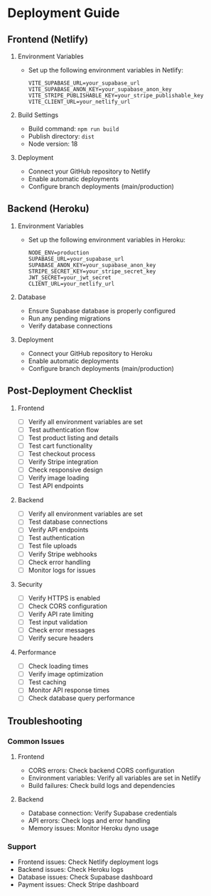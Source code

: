# Deployment Guide

## Frontend (Netlify)

1. Environment Variables

    - Set up the following environment variables in Netlify:
        ```
        VITE_SUPABASE_URL=your_supabase_url
        VITE_SUPABASE_ANON_KEY=your_supabase_anon_key
        VITE_STRIPE_PUBLISHABLE_KEY=your_stripe_publishable_key
        VITE_CLIENT_URL=your_netlify_url
        ```

2. Build Settings

    - Build command: `npm run build`
    - Publish directory: `dist`
    - Node version: 18

3. Deployment
    - Connect your GitHub repository to Netlify
    - Enable automatic deployments
    - Configure branch deployments (main/production)

## Backend (Heroku)

1. Environment Variables

    - Set up the following environment variables in Heroku:
        ```
        NODE_ENV=production
        SUPABASE_URL=your_supabase_url
        SUPABASE_ANON_KEY=your_supabase_anon_key
        STRIPE_SECRET_KEY=your_stripe_secret_key
        JWT_SECRET=your_jwt_secret
        CLIENT_URL=your_netlify_url
        ```

2. Database

    - Ensure Supabase database is properly configured
    - Run any pending migrations
    - Verify database connections

3. Deployment
    - Connect your GitHub repository to Heroku
    - Enable automatic deployments
    - Configure branch deployments (main/production)

## Post-Deployment Checklist

1. Frontend

    - [ ] Verify all environment variables are set
    - [ ] Test authentication flow
    - [ ] Test product listing and details
    - [ ] Test cart functionality
    - [ ] Test checkout process
    - [ ] Verify Stripe integration
    - [ ] Check responsive design
    - [ ] Verify image loading
    - [ ] Test API endpoints

2. Backend

    - [ ] Verify all environment variables are set
    - [ ] Test database connections
    - [ ] Verify API endpoints
    - [ ] Test authentication
    - [ ] Test file uploads
    - [ ] Verify Stripe webhooks
    - [ ] Check error handling
    - [ ] Monitor logs for issues

3. Security

    - [ ] Verify HTTPS is enabled
    - [ ] Check CORS configuration
    - [ ] Verify API rate limiting
    - [ ] Test input validation
    - [ ] Check error messages
    - [ ] Verify secure headers

4. Performance
    - [ ] Check loading times
    - [ ] Verify image optimization
    - [ ] Test caching
    - [ ] Monitor API response times
    - [ ] Check database query performance

## Troubleshooting

### Common Issues

1. Frontend

    - CORS errors: Check backend CORS configuration
    - Environment variables: Verify all variables are set in Netlify
    - Build failures: Check build logs and dependencies

2. Backend
    - Database connection: Verify Supabase credentials
    - API errors: Check logs and error handling
    - Memory issues: Monitor Heroku dyno usage

### Support

-   Frontend issues: Check Netlify deployment logs
-   Backend issues: Check Heroku logs
-   Database issues: Check Supabase dashboard
-   Payment issues: Check Stripe dashboard
